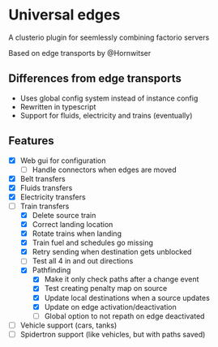 # Universal edges

A clusterio plugin for seemlessly combining factorio servers

Based on edge transports by @Hornwitser

## Differences from edge transports
- Uses global config system instead of instance config
- Rewritten in typescript
- Support for fluids, electricity and trains (eventually)

## Features

- [x] Web gui for configuration
  - [ ] Handle connectors when edges are moved
- [x] Belt transfers
- [x] Fluids transfers
- [x] Electricity transfers
- [ ] Train transfers
  - [x] Delete source train
  - [x] Correct landing location
  - [x] Rotate trains when landing 
  - [x] Train fuel and schedules go missing
  - [x] Retry sending when destination gets unblocked
  - [ ] Test all 4 in and out directions
  - [x] Pathfinding
    - [x] Make it only check paths after a change event
    - [x] Test creating penalty map on source
    - [x] Update local destinations when a source updates
    - [x] Update on edge activation/deactivation
    - [ ] Global option to not repath on edge deactivated
- [ ] Vehicle support (cars, tanks)
- [ ] Spidertron support (like vehicles, but with paths saved)
